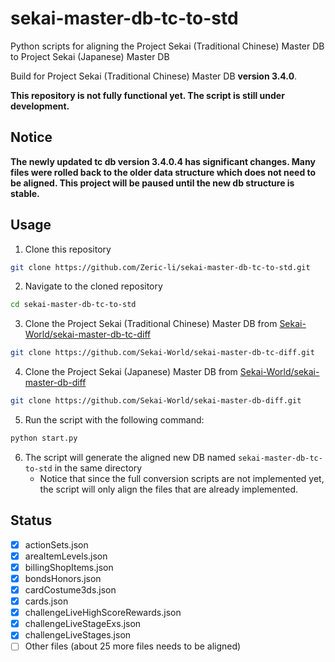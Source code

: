 # sekai-master-db-tc-to-std

Python scripts for aligning the Project Sekai (Traditional Chinese) Master DB to Project Sekai (Japanese) Master DB

Build for Project Sekai (Traditional Chinese) Master DB **version 3.4.0**.

**This repository is not fully functional yet. The script is still under development.**

## Notice

**The newly updated tc db version 3.4.0.4 has significant changes. Many files were rolled back to the older data structure which does not need to be aligned. This project will be paused until the new db structure is stable.**

## Usage

1. Clone this repository
```bash
git clone https://github.com/Zeric-li/sekai-master-db-tc-to-std.git
```
2. Navigate to the cloned repository
```bash
cd sekai-master-db-tc-to-std
```
3. Clone the Project Sekai (Traditional Chinese) Master DB from [Sekai-World/sekai-master-db-tc-diff](https://github.com/Sekai-World/sekai-master-db-tc-diff)
```bash 
git clone https://github.com/Sekai-World/sekai-master-db-tc-diff.git
```
4. Clone the Project Sekai (Japanese) Master DB from [Sekai-World/sekai-master-db-diff](https://github.com/Sekai-World/sekai-master-db-diff)
```bash 
git clone https://github.com/Sekai-World/sekai-master-db-diff.git
```
5. Run the script with the following command:
```bash
python start.py
```
6. The script will generate the aligned new DB named `sekai-master-db-tc-to-std` in the same directory
   - Notice that since the full conversion scripts are not implemented yet, the script will only align the files that are already implemented.

## Status

- [x] actionSets.json
- [x] areaItemLevels.json
- [x] billingShopItems.json
- [x] bondsHonors.json
- [x] cardCostume3ds.json
- [x] cards.json
- [x] challengeLiveHighScoreRewards.json
- [x] challengeLiveStageExs.json
- [x] challengeLiveStages.json
- [ ] Other files (about 25 more files needs to be aligned)
